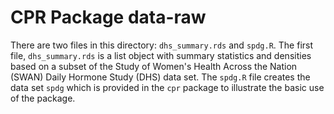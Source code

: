 # CPR Package data-raw
There are two files in this directory: `dhs_summary.rds` and `spdg.R`.  The
first file, `dhs_summary.rds` is a list object with summary statistics and
densities based on a subset of the Study of Women's Health Across the Nation
(SWAN) Daily Hormone Study (DHS) data set.   The `spdg.R` file creates the data
set `spdg` which is provided in the `cpr` package to illustrate the basic use of
the package.

